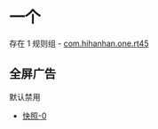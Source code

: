 # 一个

存在 1 规则组 - [com.hihanhan.one.rt45](/src/apps/com.hihanhan.one.rt45.ts)

## 全屏广告

默认禁用

- [快照-0](https://i.gkd.li/import/14099393)
